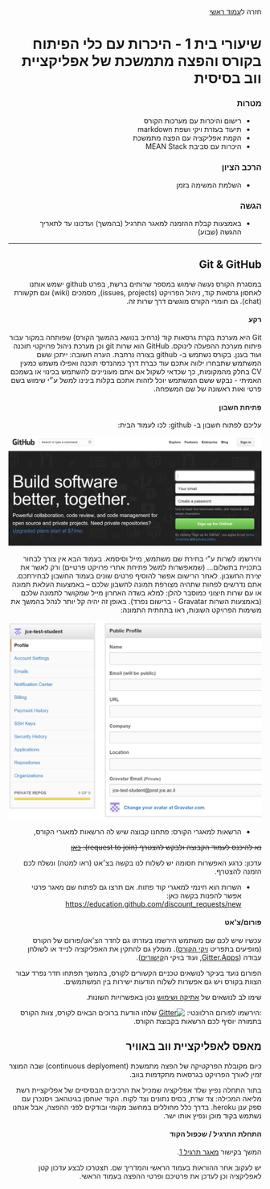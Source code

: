 <div dir="rtl">
<div>
</div>

חזרה ל[עמוד ראשי](../../..)

# שיעורי בית 1 - היכרות עם כלי הפיתוח בקורס והפצה מתמשכת של אפליקציית ווב בסיסית

### מטרות
- רישום והיכרות עם מערכות הקורס
- תיעוד בעזרת ויקי ושפת markdown
- הקמת אפליקציה עם הפצה מתמשכת
- היכרות עם סביבת MEAN Stack

### הרכב הציון
- השלמת המשימה בזמן

### הגשה
- באמצעות קבלת ההזמנה למאגר התרגיל (בהמשך) ועדכונו עד לתאריך ההגשה (שבוע)

---

##  Git & GitHub

במסגרת הקורס נעשה שימוש במספר שרותים ברשת, בפרט github ישמש אותנו לאחסון גרסאות קוד, ניהול הפרויקט (issues, projects), מסמכים (wiki) וגם תקשורת (chat). גם חומרי הקורס מוגשים דרך שרות זה.


#### רקע

Git היא מערכת בקרת גרסאות קוד (נרחיב בנושא בהמשך הקורס) שפותחה במקור עבור פיתוח מערכת ההפעלה לינוקס.
GitHub הוא שרות git וכן מערכת ניהול פרויקטי תוכנה ועוד בענן. בקורס נשתמש ב- github  בצורה נרחבת.
הערה חשובה: ייתכן ששם המשתמש שתבחרו ילווה אתכם עוד כברת דרך כמהנדסי תוכנה ואפילו משמש כמעין CV בחלק מהמקומות, כך שכדאי לשקול אם אתם מעוניינים להשתמש בכינוי או בשמכם האמיתי - נבקש ששם המשתמש יוכל לזהות אתכם בקלות בינינו למשל ע״י שימוש בשם פרטי ואות ראשונה של שם המשפחה.

#### פתיחת חשבון

עליכם לפתוח חשבון ב- github:
לכו לעמוד הבית:

![github homepage](./github.png)

והירשמו לשרות ע"י בחירת שם משתמש, מייל וסיסמא.
בעמוד הבא אין צורך לבחור בתכנית בתשלום... (שמאפשרות למשל פתיחת אתרי פרויקט פרטיים) ורק לאשר את יצירת החשבון. לאחר הרישום אפשר להוסיף פרטים שונים בעמוד החשבון לבחירתכם. 
אתם נדרשים לפחות שתהיה מצורפת תמונה לחשבון שלכם – באמצעות העלאת תמונה או עם שרות חיצוני כמוסבר להלן:
למלא בשדה האחרון מייל שמקושר לתמונה שלכם (באמצעות השרות Gravatar - ברישום נפרד). באופן זה יהיה קל יותר לנהל בהמשך את משימות הפרויקט השונות, ראו בתחתית התמונה: 

![Gravatar](./gravatar.png)


- הרשאות למאגרי הקורס: פתחנו קבוצה שיש לה הרשאות למאגרי הקורס, 

<del>נא להיכנס לעמוד הקבוצה ולבקש להצטרף (request to join): [כאן][team]</del> 

עדכון: כרגע האפשרות חסומה יש לשלוח לנו בקשה בצ׳אט (ראו למטה) ונשלח לכם הזמנה להצטרף.

- השרות הוא חינמי למאגרי קוד פתוח. אם תרצו גם לפתוח שם מאגר פרטי אפשר להפנות בקשה כאן: https://education.github.com/discount_requests/new

####  פורום/צ'אט
עכשיו שיש לכם שם משתמש הירשמו בעזרתו גם לחדר הצ'אט/פורום של הקורס (מופיעים בתפריט [ויקי הקורס](course-wiki)). מומלץ גם להתקין את האפליקציה לנייד או לשולחן עבודה ([Gitter.Apps](https://gitter.im/apps), ועוד בויקי ה[קישורים][web-links]).

הפורום נועד בעיקר לנושאים טכניים הקשורים לקורס, בהמשך תפתחו חדר נפרד עבור הצוות בקורס ויש גם אפשרות לשלוח הודעות ישירות בין המשתמשים.

שימו לב לנושאים של [אתיקה ושימוש][using-group-chat] נכון באפשרויות השונות.

:הירשמו לפורום הרלוונטי: [![Gitter](https://badges.gitter.im/Join%20Chat.svg)](https://gitter.im/jce-il/se-class/2017a)
שלחו הודעת ברוכים הבאים לקורס, צוות הקורס בתמורה יוסיף לכם הרשאות בקבוצת הקורס.


## מאפס לאפליקציית ווב באוויר

כיום מקובלת הפרקטיקה של הפצה מתמשכת (continuous deplyoment) שבה המוצר זמין לאורך הפרויקט בגרסאות מתקדמות בווב.

בתור התחלה נפיץ שלד אפליקציה שמכיל את הרכיבים הבסיסיים של אפליקציית רשת מליאה המכילה: צד שרת, בסיס נתונים וצד לקוח. הקוד יאוחסן בגיטהאב ויסנכרן עם ספק ענן heroku. בדרך כלל מחוללים במחשב מקומי ובודקים לפני ההפצה, אבל אנחנו נשתמש בקוד מוכן ונפיץ אותו ישר.

#### התחלת התרגיל / שכפול הקוד

המשך בקישור [מאגר תרגיל 1][ex1-repo-invitation].

יש לעקוב אחר ההוראות בעמוד הראשי והמדריך שם.  תצטרכו לבצע עדכון קטן לאפליקציה וכן לעדכן את פרטיכם ופרטי ההפצה בעמוד הראשי.


<!-- links -->
[team]: https://github.com/orgs/jce-il/teams/students2017a
[course-wiki]: https://github.com/jce-il/se-class/wiki
[web-links]:https://github.com/jce-il/se-class/wiki/Links
[using-group-chat]: https://m.signalvnoise.com/is-group-chat-making-you-sweat-744659addf7d#.yur7rp88a
[ex1-repo-invitation]: https://classroom.github.com/assignment-invitations/bcd5f121567d52e45feade01e0657519
